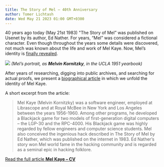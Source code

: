 ```yaml
---
title: The Story of Mel – 40th Anniversary
author: Tomer Lichtash
date: Wed May 21 2023 01:00 GMT+0300
---
```


40 years ago today (May 21st 1983) "The Story of Mel” was published on Usenet by its author, Ed Nather. For years, “Mel” was considered a fictional character. Even though throughout the years some details were discovered, not much was known about the life and work of Mel Kaye. Now, Mel’s identity is [finally revealed](/docs/the-story-of-mel/pages/mel-kaye-cv).

![](https://res.cloudinary.com/dcajl1s6a/image/upload/v1684300864/mel-kaye-bio/ucla-yearbook/ucla-yearbook-1951-page-416_xutkm0.jpg)
_(Mel’s portrait, as **Melvin Kornitzky**, in the UCLA 1951 yearbook)_

After years of researching, digging into public archives, and searching for actual proofs, we present a [biographical article](/docs/the-story-of-mel/pages/mel-kaye-cv) in which we unfold the identity of Mel Kaye.

A short excerpt from the article:

> Mel Kaye (Melvin Kornitzky) was a software engineer, employed at Librascope and at Royal McBee in New York and Los Angeles between the years 1956-1960. Among other programs, he developed a Blackjack game for two models of first-generation digital computers – the LGP-30 and the RPC-4000. His Blackjack game was highly regarded by fellow engineers and computer science students. Mel also conceived the ingenious hack described in The Story of Mel by Ed Nather, which was published on the internet in 1983. Ed Nather’s story won Mel world fame in the hacking community and is regarded as a seminal epic in hacking folklore.

[Read the full article **Mel Kaye – CV**](/en/docs/the-story-of-mel/pages/mel-kaye-cv)
